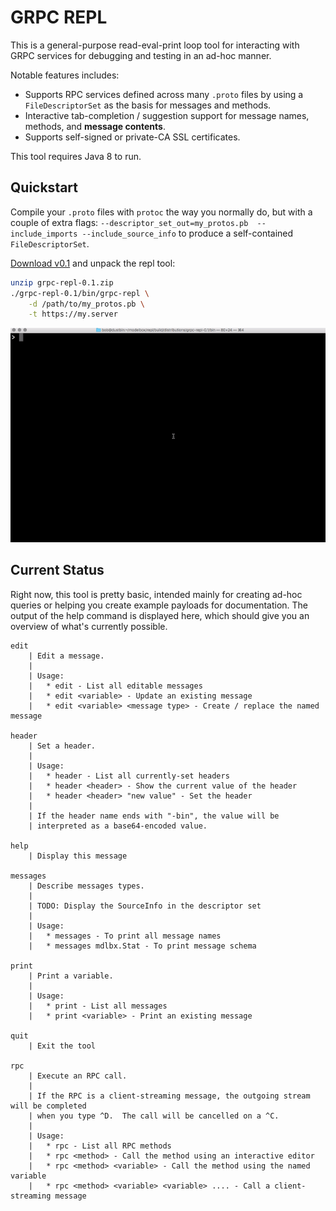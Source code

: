 # GRPC REPL

This is a general-purpose read-eval-print loop tool for interacting with GRPC services for
debugging and testing in an ad-hoc manner.

Notable features includes:
* Supports RPC services defined across many `.proto` files by using a `FileDescriptorSet`
as the basis for messages and methods.
* Interactive tab-completion / suggestion support for message names, methods,
and **message contents**.
* Supports self-signed or private-CA SSL certificates.

This tool requires Java 8 to run.

## Quickstart

Compile your `.proto` files with `protoc` the way you normally do, but with a couple of
extra flags: `--descriptor_set_out=my_protos.pb  --include_imports --include_source_info` to produce
a self-contained `FileDescriptorSet`.

[Download v0.1](https://github.com/ModelBox/grpc-repl/releases/tag/0.1) and unpack the repl tool:

```sh
unzip grpc-repl-0.1.zip
./grpc-repl-0.1/bin/grpc-repl \
    -d /path/to/my_protos.pb \
    -t https://my.server
```

![Demo Screencast](demo.gif)

## Current Status

Right now, this tool is pretty basic, intended mainly for creating ad-hoc queries or helping you 
create example payloads for documentation.  The output of the help command is displayed here, which
should give you an overview of what's currently possible.

```
edit
    | Edit a message.
    | 
    | Usage:
    |   * edit - List all editable messages
    |   * edit <variable> - Update an existing message
    |   * edit <variable> <message type> - Create / replace the named message

header
    | Set a header.
    | 
    | Usage:
    |   * header - List all currently-set headers
    |   * header <header> - Show the current value of the header
    |   * header <header> "new value" - Set the header
    | 
    | If the header name ends with "-bin", the value will be
    | interpreted as a base64-encoded value.

help
    | Display this message

messages
    | Describe messages types.
    | 
    | TODO: Display the SourceInfo in the descriptor set
    | 
    | Usage:
    |   * messages - To print all message names
    |   * messages mdlbx.Stat - To print message schema

print
    | Print a variable.
    | 
    | Usage:
    |   * print - List all messages
    |   * print <variable> - Print an existing message

quit
    | Exit the tool

rpc
    | Execute an RPC call.
    | 
    | If the RPC is a client-streaming message, the outgoing stream will be completed
    | when you type ^D.  The call will be cancelled on a ^C.
    | 
    | Usage:
    |   * rpc - List all RPC methods
    |   * rpc <method> - Call the method using an interactive editor
    |   * rpc <method> <variable> - Call the method using the named variable
    |   * rpc <method> <variable> <variable> .... - Call a client-streaming message

```
